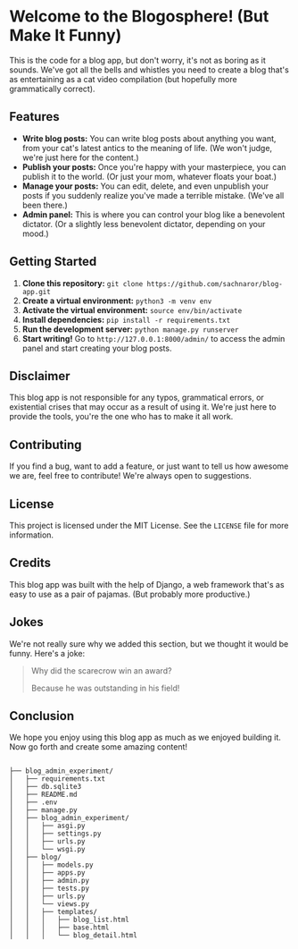 # Welcome to the Blogosphere! (But Make It Funny)

This is the code for a blog app, but don't worry, it's not as boring as it sounds. We've got all the bells and whistles you need to create a blog that's as entertaining as a cat video compilation (but hopefully more grammatically correct).

## Features

* **Write blog posts:**  You can write blog posts about anything you want, from your cat's latest antics to the meaning of life. (We won't judge, we're just here for the content.)
* **Publish your posts:**  Once you're happy with your masterpiece, you can publish it to the world. (Or just your mom, whatever floats your boat.)
* **Manage your posts:**  You can edit, delete, and even unpublish your posts if you suddenly realize you've made a terrible mistake. (We've all been there.)
* **Admin panel:**  This is where you can control your blog like a benevolent dictator. (Or a slightly less benevolent dictator, depending on your mood.)

## Getting Started

1. **Clone this repository:**  `git clone https://github.com/sachnaror/blog-app.git`
2. **Create a virtual environment:**  `python3 -m venv env`
3. **Activate the virtual environment:**  `source env/bin/activate`
4. **Install dependencies:**  `pip install -r requirements.txt`
5. **Run the development server:**  `python manage.py runserver`
6. **Start writing!**  Go to `http://127.0.0.1:8000/admin/` to access the admin panel and start creating your blog posts.

## Disclaimer

This blog app is not responsible for any typos, grammatical errors, or existential crises that may occur as a result of using it. We're just here to provide the tools, you're the one who has to make it all work.

## Contributing

If you find a bug, want to add a feature, or just want to tell us how awesome we are, feel free to contribute! We're always open to suggestions.

## License

This project is licensed under the MIT License. See the `LICENSE` file for more information.

## Credits

This blog app was built with the help of Django, a web framework that's as easy to use as a pair of pajamas. (But probably more productive.)

## Jokes

We're not really sure why we added this section, but we thought it would be funny.  Here's a joke:

> Why did the scarecrow win an award?
>
> Because he was outstanding in his field!

## Conclusion

We hope you enjoy using this blog app as much as we enjoyed building it.  Now go forth and create some amazing content!

```

├── blog_admin_experiment/
│   ├── requirements.txt
│   ├── db.sqlite3
│   ├── README.md
│   ├── .env
│   ├── manage.py
│   ├── blog_admin_experiment/
│   │   ├── asgi.py
│   │   ├── settings.py
│   │   ├── urls.py
│   │   └── wsgi.py
│   ├── blog/
│   │   ├── models.py
│   │   ├── apps.py
│   │   ├── admin.py
│   │   ├── tests.py
│   │   ├── urls.py
│   │   └── views.py
│   │   ├── templates/
│   │   │   ├── blog_list.html
│   │   │   ├── base.html
│   │   │   └── blog_detail.html

```

